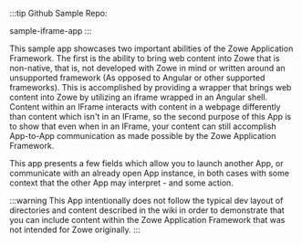 <?xml version="1.0" encoding="UTF-8"?><?workdir /opt/dita-ot/out/.tmp?><?workdir-uri file:/opt/dita-ot/out/.tmp/?><?path2project ../../?><?path2project-uri ../../?><?path2rootmap-uri ../../?><topic xmlns:ditaarch="http://dita.oasis-open.org/architecture/2005/" xmlns:dita-ot="http://dita-ot.sourceforge.net/ns/201007/dita-ot" class="- topic/topic " ditaarch:DITAArchVersion="1.2" domains="(topic hi-d) (topic ut-d) (topic indexing-d) (topic hazard-d) (topic abbrev-d) (topic pr-d) (topic sw-d) (topic ui-d)" id="add-iframe-app-to-zowe" xtrf="file:/opt/dita-ot/data/extend/extend-desktop/iframe-sample.md" xtrc="topic:1;182:3"><title class="- topic/title " xtrf="file:/opt/dita-ot/data/extend/extend-desktop/iframe-sample.md" xtrc="title:1;182:3">Add Iframe App to Zowe</title><body class="- topic/body " xtrf="file:/opt/dita-ot/data/extend/extend-desktop/iframe-sample.md" xtrc="body:1;182:3"><p class="- topic/p " xtrf="file:/opt/dita-ot/data/extend/extend-desktop/iframe-sample.md" xtrc="p:1;182:3">:::tip Github Sample Repo:
<xref class="- topic/xref " href="https://github.com/zowe/sample-iframe-app" format="html" scope="external" xtrf="file:/opt/dita-ot/data/extend/extend-desktop/iframe-sample.md" xtrc="xref:1;182:3">sample-iframe-app</xref>
:::</p><p class="- topic/p " xtrf="file:/opt/dita-ot/data/extend/extend-desktop/iframe-sample.md" xtrc="p:2;182:3">This sample app showcases two important abilities of the Zowe Application Framework.
The first is the ability to bring web content into Zowe that is non-native, that is, not developed with Zowe in mind or written around an unsupported framework (As opposed to Angular or other supported frameworks).
This is accomplished by providing a wrapper that brings web content into Zowe by utilizing an iframe wrapped in an Angular shell.
Content within an IFrame interacts with content in a webpage differently than content which isn't in an IFrame, so the second purpose of this App is to show that even when in an IFrame, your content can still accomplish App-to-App communication as made possible by the Zowe Application Framework.</p><p class="- topic/p " xtrf="file:/opt/dita-ot/data/extend/extend-desktop/iframe-sample.md" xtrc="p:3;182:3">This app presents a few fields which allow you to launch another App, or communicate with an already open App instance, in both cases with some context that the other App may interpret - and some action.</p><p class="- topic/p " xtrf="file:/opt/dita-ot/data/extend/extend-desktop/iframe-sample.md" xtrc="p:4;182:3">:::warning
This App intentionally does not follow the typical dev layout of directories and content described in <xref class="- topic/xref " href="https://github.com/zowe/zlux/wiki/ZLUX-App-filesystem-structure" format="html" scope="external" xtrf="file:/opt/dita-ot/data/extend/extend-desktop/iframe-sample.md" xtrc="xref:2;182:3">the wiki</xref> in order to demonstrate that you can include content within the Zowe Application Framework that was not intended for Zowe originally.
:::</p></body></topic>